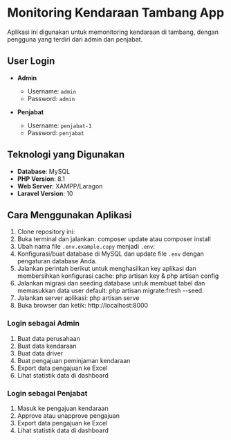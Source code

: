 # Monitoring Kendaraan Tambang App

Aplikasi ini digunakan untuk memonitoring kendaraan di tambang, dengan pengguna yang terdiri dari admin dan penjabat.

## User Login

- **Admin**
  - Username: `admin`
  - Password: `admin`

- **Penjabat**
  - Username: `penjabat-1`
  - Password: `penjabat`

## Teknologi yang Digunakan

- **Database**: MySQL
- **PHP Version**: 8.1
- **Web Server**: XAMPP/Laragon
- **Laravel Version**: 10

## Cara Menggunakan Aplikasi

1. Clone repository ini:
2. Buka terminal dan jalankan: composer update atau composer install
3. Ubah nama file `.env.example.copy` menjadi `.env`:
4. Konfigurasi/buat database di MySQL dan update file `.env` dengan pengaturan database Anda.
5. Jalankan perintah berikut untuk menghasilkan key aplikasi dan membersihkan konfigurasi cache: php artisan key & php artisan config
6. Jalankan migrasi dan seeding database untuk membuat tabel dan memasukkan data user default: php artisan migrate:fresh --seed. 
7. Jalankan server aplikasi: php artisan serve
8. Buka browser dan ketik: http://localhost:8000

### Login sebagai Admin

1. Buat data perusahaan
2. Buat data kendaraan
3. Buat data driver
4. Buat pengajuan peminjaman kendaraan
5. Export data pengajuan ke Excel
6. Lihat statistik data di dashboard

### Login sebagai Penjabat

1. Masuk ke pengajuan kendaraan
2. Approve atau unapprove pengajuan
3. Export data pengajuan ke Excel
4. Lihat statistik data di dashboard




